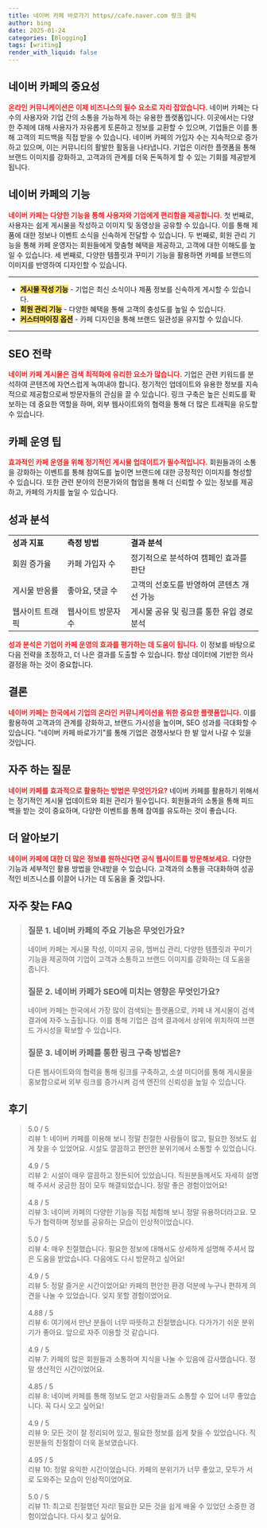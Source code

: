 ```yaml
---
title: 네이버 카페 바로가기 https//cafe.naver.com 링크 클릭
author: bing
date: 2025-01-24
categories: [Blogging]
tags: [writing]
render_with_liquid: false
---
```



<h2 id='네이버카페의중요성'>네이버 카페의 중요성</h2>

<p><b><span style="color: #ee2323;">온라인 커뮤니케이션은 이제 비즈니스의 필수 요소로 자리 잡았습니다.</span></b> 네이버 카페는 다수의 사용자와 기업 간의 소통을 가능하게 하는 유용한 플랫폼입니다. 이곳에서는 다양한 주제에 대해 사용자가 자유롭게 토론하고 정보를 교환할 수 있으며, 기업들은 이를 통해 고객의 피드백을 직접 받을 수 있습니다. 네이버 카페의 가입자 수는 지속적으로 증가하고 있으며, 이는 커뮤니티의 활발한 활동을 나타냅니다. 기업은 이러한 플랫폼을 통해 브랜드 이미지를 강화하고, 고객과의 관계를 더욱 돈독하게 할 수 있는 기회를 제공받게 됩니다.</p>

<h2 id='네이버카페의기능'>네이버 카페의 기능</h2>

<p><b><span style="color: #ee2323;">네이버 카페는 다양한 기능을 통해 사용자와 기업에게 편리함을 제공합니다.</span></b> 첫 번째로, 사용자는 쉽게 게시물을 작성하고 이미지 및 동영상을 공유할 수 있습니다. 이를 통해 제품에 대한 정보나 이벤트 소식을 신속하게 전달할 수 있습니다. 두 번째로, 회원 관리 기능을 통해 카페 운영자는 회원들에게 맞춤형 혜택을 제공하고, 고객에 대한 이해도를 높일 수 있습니다. 세 번째로, 다양한 템플릿과 꾸미기 기능을 활용하면 카페를 브랜드의 이미지를 반영하여 디자인할 수 있습니다.</p>

<hr />

<ul>
    <li><b><span style="background-color: #ffe066;">게시물 작성 기능</span></b> - 기업은 최신 소식이나 제품 정보를 신속하게 게시할 수 있습니다.</li>
    <li><b><span style="background-color: #ffe066;">회원 관리 기능</span></b> - 다양한 혜택을 통해 고객의 충성도를 높일 수 있습니다.</li>
    <li><b><span style="background-color: #ffe066;">커스터마이징 옵션</span></b> - 카페 디자인을 통해 브랜드 일관성을 유지할 수 있습니다.</li>
</ul>

<hr />

<h2 id='SEO전략'>SEO 전략</h2>

<p><b><span style="color: #ee2323;">네이버 카페 게시물은 검색 최적화에 유리한 요소가 많습니다.</span></b> 기업은 관련 키워드를 분석하여 콘텐츠에 자연스럽게 녹여내야 합니다. 정기적인 업데이트와 유용한 정보를 지속적으로 제공함으로써 방문자들의 관심을 끌 수 있습니다. 링크 구축은 높은 신뢰도를 확보하는 데 중요한 역할을 하며, 외부 웹사이트와의 협력을 통해 더 많은 트래픽을 유도할 수 있습니다.</p>

<h2 id='카페운영팁'>카페 운영 팁</h2>

<p><b><span style="color: #ee2323;">효과적인 카페 운영을 위해 정기적인 게시물 업데이트가 필수적입니다.</span></b> 회원들과의 소통을 강화하는 이벤트를 통해 참여도를 높이면 브랜드에 대한 긍정적인 이미지를 형성할 수 있습니다. 또한 관련 분야의 전문가와의 협업을 통해 더 신뢰할 수 있는 정보를 제공하고, 카페의 가치를 높일 수 있습니다.</p>

<h2 id='성과분석'>성과 분석</h2>

<table>
    <tr>
        <td><b>성과 지표</b></td>
        <td><b>측정 방법</b></td>
        <td><b>결과 분석</b></td>
    </tr>
    <tr>
        <td>회원 증가율</td>
        <td>카페 가입자 수</td>
        <td>정기적으로 분석하여 캠페인 효과를 판단</td>
    </tr>
    <tr>
        <td>게시물 반응률</td>
        <td>좋아요, 댓글 수</td>
        <td>고객의 선호도를 반영하여 콘텐츠 개선 가능</td>
    </tr>
    <tr>
        <td>웹사이트 트래픽</td>
        <td>웹사이트 방문자 수</td>
        <td>게시물 공유 및 링크를 통한 유입 경로 분석</td>
    </tr>
</table>

<p><b><span style="color: #ee2323;">성과 분석은 기업이 카페 운영의 효과를 평가하는 데 도움이 됩니다.</span></b> 이 정보를 바탕으로 다음 전략을 조정하고, 더 나은 결과를 도출할 수 있습니다. 항상 데이터에 기반한 의사 결정을 하는 것이 중요합니다.</p>

<h2 id='결론'>결론</h2>

<p><b><span style="color: #ee2323;">네이버 카페는 한국에서 기업의 온라인 커뮤니케이션을 위한 중요한 플랫폼입니다.</span></b> 이를 활용하여 고객과의 관계를 강화하고, 브랜드 가시성을 높이며, SEO 성과를 극대화할 수 있습니다. "네이버 카페 바로가기"를 통해 기업은 경쟁사보다 한 발 앞서 나갈 수 있을 것입니다.</p>

<h2 id='자주하는질문'>자주 하는 질문</h2>

<p><b><span style="color: #ee2323;">네이버 카페를 효과적으로 활용하는 방법은 무엇인가요?</span></b> 네이버 카페를 활용하기 위해서는 정기적인 게시물 업데이트와 회원 관리가 필수입니다. 회원들과의 소통을 통해 피드백을 받는 것이 중요하며, 다양한 이벤트를 통해 참여를 유도하는 것이 좋습니다.</p>

<h2 id='더알아보기'>더 알아보기</h2>

<p><b><span style="color: #ee2323;">네이버 카페에 대한 더 많은 정보를 원하신다면 공식 웹사이트를 방문해보세요.</span></b> 다양한 기능과 세부적인 활용 방법을 안내받을 수 있습니다. 고객과의 소통을 극대화하여 성공적인 비즈니스를 이끌어 나가는 데 도움을 줄 것입니다.</p>


<h2 id='자주_찾는_FAQ'>자주 찾는 FAQ</h2>
<div itemscope="" itemtype="https://schema.org/FAQPage"> 
<blockquote> 
<div itemscope="" itemprop="mainEntity" itemtype="https://schema.org/Question"> 
<h3 itemprop="name">질문 1. 네이버 카페의 주요 기능은 무엇인가요?</h3> 
<div itemscope="" itemprop="acceptedAnswer" itemtype="https://schema.org/Answer"> 
<span itemprop="text"> 
<p>네이버 카페는 게시물 작성, 이미지 공유, 멤버십 관리, 다양한 템플릿과 꾸미기 기능을 제공하여 기업이 고객과 소통하고 브랜드 이미지를 강화하는 데 도움을 줍니다.</p> 
</span> 
</div> 
</div> 
<div itemscope="" itemprop="mainEntity" itemtype="https://schema.org/Question"> 
<h3 itemprop="name">질문 2. 네이버 카페가 SEO에 미치는 영향은 무엇인가요?</h3> 
<div itemscope="" itemprop="acceptedAnswer" itemtype="https://schema.org/Answer"> 
<span itemprop="text"> 
<p>네이버 카페는 한국에서 가장 많이 검색되는 플랫폼으로, 카페 내 게시물이 검색 결과에 자주 노출됩니다. 이를 통해 기업은 검색 결과에서 상위에 위치하여 브랜드 가시성을 확보할 수 있습니다.</p> 
</span> 
</div> 
</div> 
<div itemscope="" itemprop="mainEntity" itemtype="https://schema.org/Question"> 
<h3 itemprop="name">질문 3. 네이버 카페를 통한 링크 구축 방법은?</h3> 
<div itemscope="" itemprop="acceptedAnswer" itemtype="https://schema.org/Answer"> 
<span itemprop="text"> 
<p>다른 웹사이트와의 협력을 통해 링크를 구축하고, 소셜 미디어를 통해 게시물을 홍보함으로써 외부 링크를 증가시켜 검색 엔진의 신뢰성을 높일 수 있습니다.</p> 
</span> 
</div> 
</div> 
</blockquote> 
</div>
<h2 id='후기'>후기</h2>
<div itemscope itemtype="https://schema.org/Product">
  <blockquote>
  <div itemprop="review" itemscope itemtype="https://schema.org/Review">
      <div itemprop="reviewRating" itemscope itemtype="https://schema.org/Rating"> <span itemprop="ratingValue">5.0</span> / <span itemprop="bestRating">5</span> </div>
      <span itemprop="reviewBody">리뷰 1: 네이버 카페를 이용해 보니 정말 친절한 사람들이 많고, 필요한 정보도 쉽게 찾을 수 있었어요. 시설도 깔끔하고 편안한 분위기에서 소통할 수 있었습니다.</span>
  </div>
  <br>
  <div itemprop="review" itemscope itemtype="https://schema.org/Review">
      <div itemprop="reviewRating" itemscope itemtype="https://schema.org/Rating"> <span itemprop="ratingValue">4.9</span> / <span itemprop="bestRating">5</span> </div>
      <span itemprop="reviewBody">리뷰 2: 시설이 매우 깔끔하고 정돈되어 있었습니다. 직원분들께서도 자세히 설명해 주셔서 궁금한 점이 모두 해결되었습니다. 정말 좋은 경험이었어요!</span>
  </div>
  <br>
  <div itemprop="review" itemscope itemtype="https://schema.org/Review">
      <div itemprop="reviewRating" itemscope itemtype="https://schema.org/Rating"> <span itemprop="ratingValue">4.8</span> / <span itemprop="bestRating">5</span> </div>
      <span itemprop="reviewBody">리뷰 3: 네이버 카페의 다양한 기능을 직접 체험해 보니 정말 유용하더라고요. 모두가 협력하며 정보를 공유하는 모습이 인상적이었습니다.</span>
  </div>
  <br>
  <div itemprop="review" itemscope itemtype="https://schema.org/Review">
      <div itemprop="reviewRating" itemscope itemtype="https://schema.org/Rating"> <span itemprop="ratingValue">5.0</span> / <span itemprop="bestRating">5</span> </div>
      <span itemprop="reviewBody">리뷰 4: 매우 친절했습니다. 필요한 정보에 대해서도 상세하게 설명해 주셔서 많은 도움을 받았습니다. 다음에도 다시 방문하고 싶어요!</span>
  </div>
  <br>
  <div itemprop="review" itemscope itemtype="https://schema.org/Review">
      <div itemprop="reviewRating" itemscope itemtype="https://schema.org/Rating"> <span itemprop="ratingValue">4.9</span> / <span itemprop="bestRating">5</span> </div>
      <span itemprop="reviewBody">리뷰 5: 정말 즐거운 시간이었어요! 카페의 편안한 환경 덕분에 누구나 편하게 의견을 나눌 수 있었습니다. 잊지 못할 경험이었어요.</span>
  </div>
  <br>
  <div itemprop="review" itemscope itemtype="https://schema.org/Review">
      <div itemprop="reviewRating" itemscope itemtype="https://schema.org/Rating"> <span itemprop="ratingValue">4.88</span> / <span itemprop="bestRating">5</span> </div>
      <span itemprop="reviewBody">리뷰 6: 여기에서 만난 분들이 너무 따뜻하고 친절했습니다. 다가가기 쉬운 분위기가 좋아요. 앞으로 자주 이용할 것 같습니다.</span>
  </div>
  <br>
  <div itemprop="review" itemscope itemtype="https://schema.org/Review">
      <div itemprop="reviewRating" itemscope itemtype="https://schema.org/Rating"> <span itemprop="ratingValue">4.9</span> / <span itemprop="bestRating">5</span> </div>
      <span itemprop="reviewBody">리뷰 7: 카페의 많은 회원들과 소통하며 지식을 나눌 수 있음에 감사했습니다. 정말 생산적인 시간이었어요.</span>
  </div>
  <br>
  <div itemprop="review" itemscope itemtype="https://schema.org/Review">
      <div itemprop="reviewRating" itemscope itemtype="https://schema.org/Rating"> <span itemprop="ratingValue">4.85</span> / <span itemprop="bestRating">5</span> </div>
      <span itemprop="reviewBody">리뷰 8: 네이버 카페를 통해 정보도 얻고 사람들과도 소통할 수 있어 너무 좋았습니다. 꼭 다시 오고 싶어요!</span>
  </div>
  <br>
  <div itemprop="review" itemscope itemtype="https://schema.org/Review">
      <div itemprop="reviewRating" itemscope itemtype="https://schema.org/Rating"> <span itemprop="ratingValue">4.9</span> / <span itemprop="bestRating">5</span> </div>
      <span itemprop="reviewBody">리뷰 9: 모든 것이 잘 정리되어 있고, 필요한 정보를 쉽게 찾을 수 있었습니다. 직원분들의 친절함이 더욱 돋보였습니다.</span>
  </div>
  <br>
  <div itemprop="review" itemscope itemtype="https://schema.org/Review">
      <div itemprop="reviewRating" itemscope itemtype="https://schema.org/Rating"> <span itemprop="ratingValue">4.95</span> / <span itemprop="bestRating">5</span> </div>
      <span itemprop="reviewBody">리뷰 10: 정말 유익한 시간이었습니다. 카페의 분위기가 너무 좋았고, 모두가 서로 도와주는 모습이 인상적이었어요.</span>
  </div>
  <br>
  <div itemprop="review" itemscope itemtype="https://schema.org/Review">
      <div itemprop="reviewRating" itemscope itemtype="https://schema.org/Rating"> <span itemprop="ratingValue">5.0</span> / <span itemprop="bestRating">5</span> </div>
      <span itemprop="reviewBody">리뷰 11: 최고로 친절했던 자리! 필요한 모든 것을 쉽게 배울 수 있었던 소중한 경험이었습니다. 다시 찾고 싶어요.</span>
  </div>
  </blockquote>
</div>
